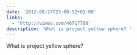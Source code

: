 ```yaml
---
date: '2012-08-27T23:08:52+01:00'
links:
  - 'http://vimeo.com/46717788'
description: 'What is project yellow sphere? '
---
```

What is project yellow sphere? 
